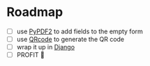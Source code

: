 # Roadmap

- [ ] use [PyPDF2](https://anaconda.org/conda-forge/pypdf2) to add fields to the empty form
- [ ] use [QRcode](https://anaconda.org/conda-forge/qrcode) to generate the QR code
- [ ] wrap it up in [Django](https://anaconda.org/anaconda/django)
- [ ] PROFIT 🤪

